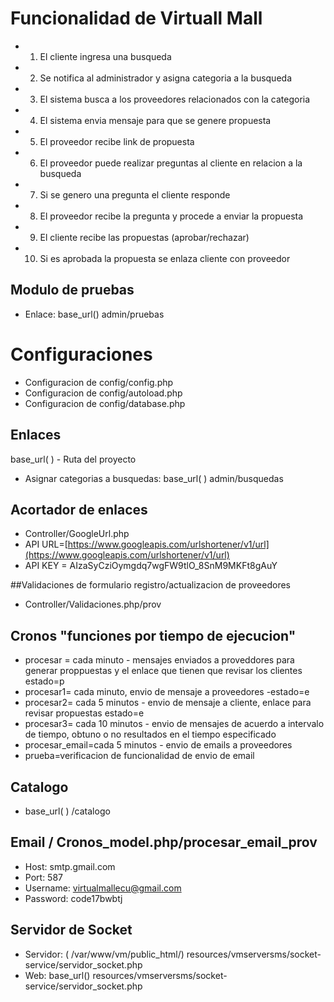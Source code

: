 # Funcionalidad de Virtuall Mall
- 1. El cliente ingresa una busqueda
- 2. Se notifica al administrador  y asigna categoria a la busqueda
- 3. El sistema busca a los proveedores relacionados con la categoria
- 4. El sistema envia mensaje para que se genere propuesta
- 5. El proveedor recibe link de propuesta
- 6. El proveedor puede realizar preguntas al cliente en relacion a la busqueda
- 7. Si se genero una pregunta el cliente responde
- 8. El proveedor recibe la pregunta y procede a enviar la propuesta
- 9. El cliente recibe las propuestas (aprobar/rechazar)
- 10. Si es aprobada la propuesta se enlaza cliente con proveedor

## Modulo de pruebas
- Enlace: base_url() admin/pruebas

# Configuraciones
- Configuracion de config/config.php
- Configuracion de config/autoload.php
- Configuracion de config/database.php

## Enlaces
base_url( ) - Ruta del proyecto

- Asignar categorias a busquedas: base_url( ) admin/busquedas

## Acortador de enlaces
- Controller/GoogleUrl.php
- API URL=[https://www.googleapis.com/urlshortener/v1/url](https://www.googleapis.com/urlshortener/v1/url)
- API KEY = AIzaSyCziOymgdq7wgFW9tlO_8SnM9MKFt8gAuY

##Validaciones de formulario registro/actualizacion de proveedores
- Controller/Validaciones.php/prov

## Cronos "funciones por tiempo de ejecucion"
- procesar = cada minuto - mensajes enviados a proveddores para generar proppuestas y el enlace que tienen que revisar los clientes estado=p
- procesar1= cada minuto, envio de mensaje a proveedores -estado=e
- procesar2= cada 5 minutos - envio de mensaje a cliente, enlace para revisar propuestas estado=e
- procesar3= cada 10 minutos - envio de mensajes de acuerdo a intervalo de tiempo, obtuno o no resultados en el tiempo especificado
- procesar_email=cada 5 minutos - envio de emails a proveedores
- prueba=verificacion de funcionalidad de envio de email

## Catalogo
- base_url( ) /catalogo

## Email / Cronos_model.php/procesar_email_prov
- Host: smtp.gmail.com
- Port: 587
- Username: virtualmallecu@gmail.com
- Password: code17bwbtj

## Servidor de Socket
- Servidor: ( /var/www/vm/public_html/) resources/vmserversms/socket-service/servidor_socket.php
- Web: base_url() resources/vmserversms/socket-service/servidor_socket.php
